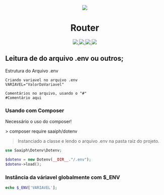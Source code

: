 <p align="center"><img src="https://user-images.githubusercontent.com/33224319/57905337-95f1a500-784c-11e9-83c2-34c96465f5fd.jpg"></p>
<h1 align="center"> Router </h1>
<p align="center">
    <a href="https://github.com/saaiph/saaiph/releases">
        <img src="https://img.shields.io/badge/Release-v1.0-green.svg">
    </a>
    <a href="http://php.net">
        <img src="https://img.shields.io/badge/PHP-7.1.2-purple.svg">
    </a>
        <a href="https://github.com/saaiph/saaiph/releases">
        <img src="https://img.shields.io/badge/Build-Success-Green.svg">
    </a>
    <a href="https://lbesson.mit-license.org/">
        <img src="https://img.shields.io/badge/License-MIT-blue.svg">
    </a>
</p>

## Leitura de do arquivo .env ou outros;
<p>Estrutura do Arquivo .env</p>

```
Criando variavel no arquivo .env
VARIAVEL="ValorDaVariavel"

Comentários no arquivo, usando o "#"
#Comentário aqui
```

### Usando com Composer
<p>Necessário o uso do composer!</p>
> composer require saaiph/dotenv

> Instanciado a classe e lendo o arquivo .env na pasta raiz do projeto.
```php
use Saaiph\Dotenv\Dotenv;

$dotenv = new Dotenv(__DIR__."/.env");
$dotenv->load();
```

### Instância da váriavel globalmente com $_ENV
```php
echo $_ENV['VARIAVEL'];
```